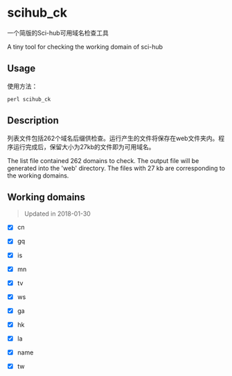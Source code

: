 # scihub_ck

一个简版的Sci-hub可用域名检查工具

A tiny tool for checking the working domain of sci-hub


## Usage

使用方法：

`perl scihub_ck`


## Description

列表文件包括262个域名后缀供检查。运行产生的文件将保存在web文件夹内。程序运行完成后，保留大小为27kb的文件即为可用域名。

The list file contained 262 domains to check. The output file will be generated into the 'web' directory. The files with 27 kb are corresponding to the working domains.


## Working domains

> Updated in 2018-01-30

- [x] cn

- [x] gq

- [x] is

- [x] mn

- [x] tv

- [x] ws

- [x] ga

- [x] hk

- [x] la

- [x] name

- [x] tw
